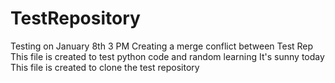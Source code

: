 # TestRepository
Testing on January 8th 3 PM
Creating a merge conflict between Test Rep
This file is created to test python code and random learning
It's sunny today
This file is created to clone the test repository
